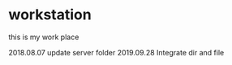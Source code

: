 # workstation
this is my work place

2018.08.07  update server folder
2019.09.28  Integrate dir and file
